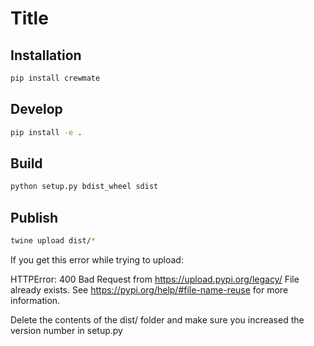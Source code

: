 # Title

## Installation

```bash
pip install crewmate
```

## Develop

```bash
pip install -e .
```

## Build

```bash
python setup.py bdist_wheel sdist
```

## Publish

```bash
twine upload dist/*
```

If you get this error while trying to upload:

HTTPError: 400 Bad Request from https://upload.pypi.org/legacy/
File already exists. See https://pypi.org/help/#file-name-reuse for more information.

Delete the contents of the dist/ folder and make sure you increased the version number in setup.py
